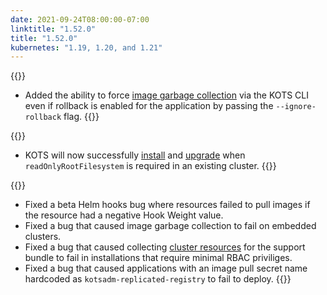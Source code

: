 ```yaml
---
date: 2021-09-24T08:00:00-07:00
linktitle: "1.52.0"
title: "1.52.0"
kubernetes: "1.19, 1.20, and 1.21"
---
```


{{<features>}}
 * Added the ability to force [image garbage collection](/kots-cli/admin-console/garbage-collect-images/) via the KOTS CLI even if rollback is enabled for the application by passing the `--ignore-rollback` flag.
{{</features>}}

{{<changes>}}
 * KOTS will now successfully [install](/kots-cli/install/) and [upgrade](/kots-cli/admin-console/upgrade/) when `readOnlyRootFilesystem` is required in an existing cluster.
{{</changes>}}

{{<fixes>}}
 * Fixed a beta Helm hooks bug where resources failed to pull images if the resource had a negative Hook Weight value.
 * Fixed a bug that caused image garbage collection to fail on embedded clusters.
 * Fixed a bug that caused collecting [cluster resources](https://troubleshoot.sh/docs/collect/cluster-resources/) for the support bundle to fail in installations that require minimal RBAC priviliges.
 * Fixed a bug that caused applications with an image pull secret name hardcoded as `kotsadm-replicated-registry` to fail to deploy.
{{</fixes>}}
